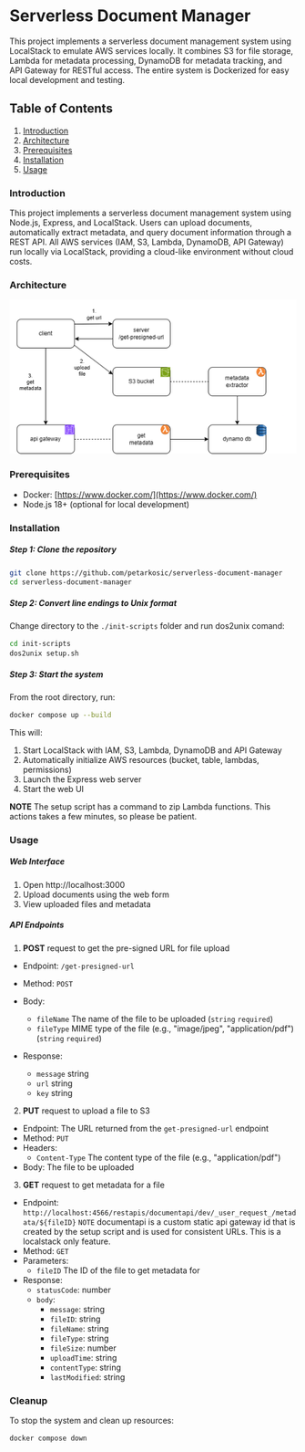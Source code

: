 # Serverless Document Manager

This project implements a serverless document management system using LocalStack to emulate AWS services locally. It combines S3 for file storage, Lambda for metadata processing, DynamoDB for metadata tracking, and API Gateway for RESTful access. The entire system is Dockerized for easy local development and testing.

## Table of Contents

1. [Introduction](#introduction)
2. [Architecture](#architecture)
3. [Prerequisites](#prerequisites)
4. [Installation](#installation)
5. [Usage](#usage)

### Introduction

This project implements a serverless document management system using Node.js, Express, and LocalStack. Users can upload documents, automatically extract metadata, and query document information through a REST API. All AWS services (IAM, S3, Lambda, DynamoDB, API Gateway) run locally via LocalStack, providing a cloud-like environment without cloud costs.

### Architecture

![Architecture](./architecture.png 'Architecture')

### Prerequisites

- Docker: [https://www.docker.com/](https://www.docker.com/)
- Node.js 18+ (optional for local development)

### Installation

##### Step 1: Clone the repository

```bash
git clone https://github.com/petarkosic/serverless-document-manager
cd serverless-document-manager
```

##### Step 2: Convert line endings to Unix format

Change directory to the `./init-scripts` folder and run dos2unix comand:

```bash
cd init-scripts
dos2unix setup.sh
```

##### Step 3: Start the system

From the root directory, run:

```bash
docker compose up --build
```

This will:

1. Start LocalStack with IAM, S3, Lambda, DynamoDB and API Gateway
2. Automatically initialize AWS resources (bucket, table, lambdas, permissions)
3. Launch the Express web server
4. Start the web UI

**NOTE**
The setup script has a command to zip Lambda functions.
This actions takes a few minutes, so please be patient.

### Usage

##### Web Interface

1. Open http://localhost:3000
2. Upload documents using the web form
3. View uploaded files and metadata

##### API Endpoints

1. **POST** request to get the pre-signed URL for file upload

- Endpoint: `/get-presigned-url`
- Method: `POST`
- Body:

  - `fileName` The name of the file to be uploaded (`string` `required`)
  - `fileType` MIME type of the file (e.g., "image/jpeg", "application/pdf") (`string` `required`)

- Response:
  - `message` string
  - `url` string
  - `key` string

2. **PUT** request to upload a file to S3

- Endpoint: The URL returned from the `get-presigned-url` endpoint
- Method: `PUT`
- Headers:
  - `Content-Type` The content type of the file (e.g., "application/pdf")
- Body: The file to be uploaded

3. **GET** request to get metadata for a file

- Endpoint: `http://localhost:4566/restapis/documentapi/dev/_user_request_/metadata/${fileID}`
  `NOTE` documentapi is a custom static api gateway id that is created by the setup script and is used for consistent URLs. This is a localstack only feature.
- Method: `GET`
- Parameters:
  - `fileID` The ID of the file to get metadata for
- Response:
  - `statusCode`: number
  - `body`:
    - `message`: string
    - `fileID`: string
    - `fileName`: string
    - `fileType`: string
    - `fileSize`: number
    - `uploadTime`: string
    - `contentType`: string
    - `lastModified`: string

### Cleanup

To stop the system and clean up resources:

```bash
docker compose down
```

